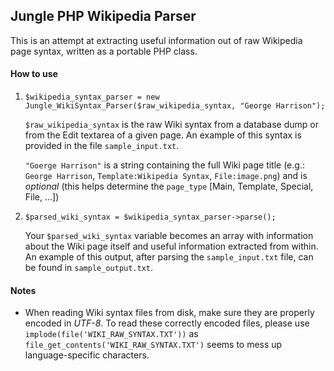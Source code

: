 ## Jungle PHP Wikipedia Parser

This is an attempt at extracting useful information out of raw Wikipedia page syntax, written as a portable PHP class.


#### How to use

1. `$wikipedia_syntax_parser = new Jungle_WikiSyntax_Parser($raw_wikipedia_syntax, "George Harrison");`
	
	`$raw_wikipedia_syntax` is the raw Wiki syntax from a database dump or from the Edit textarea of a given page. An example of this syntax is provided in the file `sample_input.txt`.
	
	`"Goerge Harrison"` is a string containing the full Wiki page title (e.g.: `George Harrison`, `Template:Wikipedia Syntax`, `File:image.png`) and is *optional* (this helps determine the `page_type` [Main, Template, Special, File, ...])
	
2. `$parsed_wiki_syntax = $wikipedia_syntax_parser->parse();`

	Your `$parsed_wiki_syntax` variable becomes an array with information about the Wiki page itself and useful information extracted from within. An example of this output, after parsing the `sample_input.txt` file, can be found in `sample_output.txt`.


#### Notes

- When reading Wiki syntax files from disk, make sure they are properly encoded in *UTF-8*. To read these correctly encoded files, please use `implode(file('WIKI_RAW_SYNTAX.TXT'))` as `file_get_contents('WIKI_RAW_SYNTAX.TXT')` seems to mess up language-specific characters.